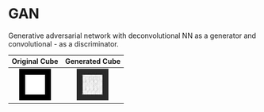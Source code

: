 # GAN
Generative adversarial network with deconvolutional NN as a generator and convolutional - as a discriminator.

Original Cube             |  Generated Cube
:-------------------------:|:-------------------------:
![](Original_Cube.jpeg)  |  ![](Generated_Cube.jpeg)
